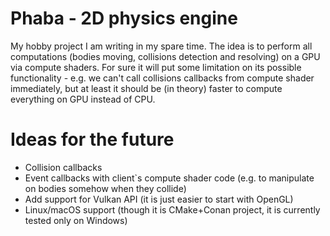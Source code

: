 # Phaba - 2D physics engine
My hobby project I am writing in my spare time. The idea is to perform all computations (bodies moving, collisions detection and resolving) on a GPU via compute shaders. For sure it will put some limitation on its possible functionality - e.g. we can't call collisions callbacks from compute shader immediately, but at least it should be (in theory) faster to compute everything on GPU instead of CPU.
# Ideas for the future
* Collision callbacks
* Event callbacks with client`s compute shader code (e.g. to manipulate on bodies somehow when they collide)
* Add support for Vulkan API (it is just easier to start with OpenGL)
* Linux/macOS support (though it is CMake+Conan project, it is currently tested only on Windows)